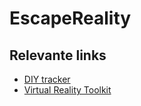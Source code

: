 # EscapeReality
## Relevante links
* [DIY tracker](https://github.com/ashtuchkin/vive-diy-position-sensor "DIY tracker")
* [Virtual Reality Toolkit](https://vrtoolkit.readme.io/ "VRTK")
